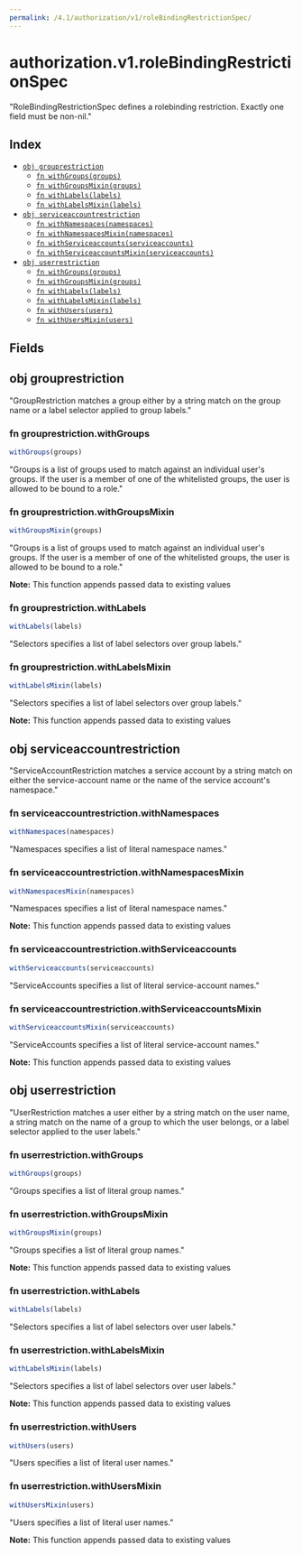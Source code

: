 ```yaml
---
permalink: /4.1/authorization/v1/roleBindingRestrictionSpec/
---
```


# authorization.v1.roleBindingRestrictionSpec

"RoleBindingRestrictionSpec defines a rolebinding restriction.  Exactly one field must be non-nil."

## Index

* [`obj grouprestriction`](#obj-grouprestriction)
  * [`fn withGroups(groups)`](#fn-grouprestrictionwithgroups)
  * [`fn withGroupsMixin(groups)`](#fn-grouprestrictionwithgroupsmixin)
  * [`fn withLabels(labels)`](#fn-grouprestrictionwithlabels)
  * [`fn withLabelsMixin(labels)`](#fn-grouprestrictionwithlabelsmixin)
* [`obj serviceaccountrestriction`](#obj-serviceaccountrestriction)
  * [`fn withNamespaces(namespaces)`](#fn-serviceaccountrestrictionwithnamespaces)
  * [`fn withNamespacesMixin(namespaces)`](#fn-serviceaccountrestrictionwithnamespacesmixin)
  * [`fn withServiceaccounts(serviceaccounts)`](#fn-serviceaccountrestrictionwithserviceaccounts)
  * [`fn withServiceaccountsMixin(serviceaccounts)`](#fn-serviceaccountrestrictionwithserviceaccountsmixin)
* [`obj userrestriction`](#obj-userrestriction)
  * [`fn withGroups(groups)`](#fn-userrestrictionwithgroups)
  * [`fn withGroupsMixin(groups)`](#fn-userrestrictionwithgroupsmixin)
  * [`fn withLabels(labels)`](#fn-userrestrictionwithlabels)
  * [`fn withLabelsMixin(labels)`](#fn-userrestrictionwithlabelsmixin)
  * [`fn withUsers(users)`](#fn-userrestrictionwithusers)
  * [`fn withUsersMixin(users)`](#fn-userrestrictionwithusersmixin)

## Fields

## obj grouprestriction

"GroupRestriction matches a group either by a string match on the group name or a label selector applied to group labels."

### fn grouprestriction.withGroups

```ts
withGroups(groups)
```

"Groups is a list of groups used to match against an individual user's groups. If the user is a member of one of the whitelisted groups, the user is allowed to be bound to a role."

### fn grouprestriction.withGroupsMixin

```ts
withGroupsMixin(groups)
```

"Groups is a list of groups used to match against an individual user's groups. If the user is a member of one of the whitelisted groups, the user is allowed to be bound to a role."

**Note:** This function appends passed data to existing values

### fn grouprestriction.withLabels

```ts
withLabels(labels)
```

"Selectors specifies a list of label selectors over group labels."

### fn grouprestriction.withLabelsMixin

```ts
withLabelsMixin(labels)
```

"Selectors specifies a list of label selectors over group labels."

**Note:** This function appends passed data to existing values

## obj serviceaccountrestriction

"ServiceAccountRestriction matches a service account by a string match on either the service-account name or the name of the service account's namespace."

### fn serviceaccountrestriction.withNamespaces

```ts
withNamespaces(namespaces)
```

"Namespaces specifies a list of literal namespace names."

### fn serviceaccountrestriction.withNamespacesMixin

```ts
withNamespacesMixin(namespaces)
```

"Namespaces specifies a list of literal namespace names."

**Note:** This function appends passed data to existing values

### fn serviceaccountrestriction.withServiceaccounts

```ts
withServiceaccounts(serviceaccounts)
```

"ServiceAccounts specifies a list of literal service-account names."

### fn serviceaccountrestriction.withServiceaccountsMixin

```ts
withServiceaccountsMixin(serviceaccounts)
```

"ServiceAccounts specifies a list of literal service-account names."

**Note:** This function appends passed data to existing values

## obj userrestriction

"UserRestriction matches a user either by a string match on the user name, a string match on the name of a group to which the user belongs, or a label selector applied to the user labels."

### fn userrestriction.withGroups

```ts
withGroups(groups)
```

"Groups specifies a list of literal group names."

### fn userrestriction.withGroupsMixin

```ts
withGroupsMixin(groups)
```

"Groups specifies a list of literal group names."

**Note:** This function appends passed data to existing values

### fn userrestriction.withLabels

```ts
withLabels(labels)
```

"Selectors specifies a list of label selectors over user labels."

### fn userrestriction.withLabelsMixin

```ts
withLabelsMixin(labels)
```

"Selectors specifies a list of label selectors over user labels."

**Note:** This function appends passed data to existing values

### fn userrestriction.withUsers

```ts
withUsers(users)
```

"Users specifies a list of literal user names."

### fn userrestriction.withUsersMixin

```ts
withUsersMixin(users)
```

"Users specifies a list of literal user names."

**Note:** This function appends passed data to existing values
